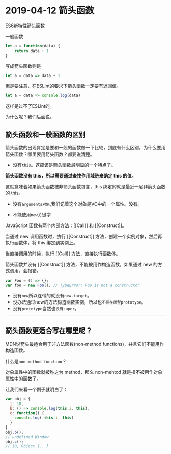 # 2019-04-12 箭头函数

ES6新特性箭头函数

一般函数
```js
let a = function(data) {
    return data + 1   
}
```

写成箭头函数则是
```js
let a = data => data + 1
```
但是要注意，在ESLint的要求下箭头函数一定要有返回值。

```js
let a = data => console.log(data)
```
这样是过不了ESLint的。

为什么呢？我们后面说。

## 箭头函数和一般函数的区别

箭头函数的出现肯定是要和一般的函数做一下比较，到底有什么区别，为什么要用箭头函数？哪里要用箭头函数？都要说清楚。

- 没有`this`。这应该是箭头函数最明显的一个特点了。

**箭头函数没有 this，所以需要通过查找作用域链来确定 this 的值。**

这就意味着如果箭头函数被非箭头函数包含，this 绑定的就是最近一层非箭头函数的 this。

- 没有`arguments对象`,我们记着这个对象是VO中的一个属性。没有。

- 不能使用`new`关键字

JavaScript 函数有两个内部方法：[[Call]] 和 [[Construct]]。

当通过 new 调用函数时，执行 [[Construct]] 方法，创建一个实例对象，然后再执行函数体，将 this 绑定到实例上。

当直接调用的时候，执行 [[Call]] 方法，直接执行函数体。

箭头函数并没有 [[Construct]] 方法，不能被用作构造函数，如果通过 new 的方式调用，会报错。

```js
var Foo = () => {};
var foo = new Foo(); // TypeError: Foo is not a constructor
```

- 没有`new`所以连带的就没有`new.target`。
- 没办法通过new的方法构造函数实例，所以也`不存在原型prototype`。
- 没有`prototype`当然也`没有super`。

---


## 箭头函数更适合写在哪里呢？
MDN说箭头最适合用于非方法函数(non-method functions)，并且它们不能用作构造函数。

什么是`non-method function`？

对象属性中的函数就被称之为 method，那么 non-mehtod 就是指不被用作对象属性中的函数了。

让我们来看一个例子就明白了：

```js
var obj = {
  i: 10,
  b: () => console.log(this.i, this),
  c: function() {
    console.log( this.i, this)
  }
}
obj.b();
// undefined Window
obj.c();
// 10, Object {...}
```